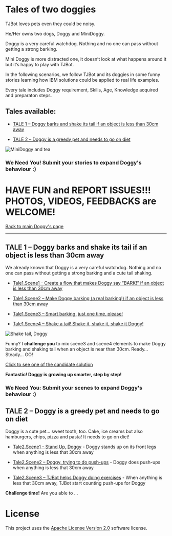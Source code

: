 # Tales of two doggies

TJBot loves pets even they could be noisy.

He/Her owns two dogs, Doggy and MiniDoggy.

Doggy is a very careful watchdog. Nothing and no one can pass without getting a strong barking.

Mini Doggy is more distracted one, it doesn’t look at what happens around it but it’s happy to play with TJBot.

In the following scenarios, we follow TJBot and its doggies in some funny stories learning how IBM solutions could be applied to real life examples.

Every tale includes Doggy requirement, Skills, Age, Knowledge acquired and preparaton steps.

## Tales available:

*   [TALE 1 – Doggy barks and shake its tail if an object is less than 30cm away](Tales%20of%20two%20doggies.md#tale-1--doggy-barks-and-shake-its-tail-if-an-object-is-less-than-30cm-away)

* [TALE 2 – Doggy is a greedy pet and needs to go on diet](Tales%20of%20two%20doggies.md#tale-2-–doggy-is-a-greedy-pet-and-needs-to-go-on-diet)

![MiniDoggy and tea](Media/MiniDoggyReduced/MiniDoggyAnimated.gif)

### We Need You! Submit your stories to expand Doggy's behaviour :)

# HAVE FUN and REPORT ISSUES!!! PHOTOS, VIDEOS, FEEDBACKS are WELCOME!

[Back to main Doggy's page](https://github.com/fmanclossi/TJBot-playbook/tree/master/examples/Doggy)

----

## TALE 1 – Doggy barks and shake its tail if an object is less than 30cm away

We already known that Doggy is a very careful watchdog. Nothing and no one can pass without getting a strong barking and a cute tail shaking.

* [Tale1.Scene1 - Create a flow that makes Doggy say “BARK!” if an object is less than 30cm away](Tale1.Scene1.Say.BARK.md)

* [Tale1.Scene2 – Make Doggy barking (a real barking!) if an object is less than 30cm away](Tale1.Scene2.BARKING.md)

* [Tale1.Scene3 – Smart barking, just one time, please!](Tale1.Scene3.Smart.BARKING.md)

* [Tale1.Scene4 – Shake a tail! Shake it, shake it, shake it Doggy!](Tale1.Scene4.Shake.Tail.md)

![Shake tail, Doggy](https://github.com/fmanclossi/TJBot-playbook/blob/master/examples/Doggy/Media/Tales/t01s04.Shake.Tail.animated.gif)

Funny? I **challenge you** to mix scene3 and scene4 elements to make Doggy barking and shaking tail when an object is near than 30cm. Ready… Steady… GO!

[Click to see one of the candidate solution](https://github.com/fmanclossi/TJBot-playbook/blob/master/examples/Doggy/Media/Tales/t01C01.Barking.Shaking.Flow.jpg)

**Fantastic! Doggy is growing up smarter, step by step!**

### We Need You: Submit your scenes to expand Doggy's behaviour :)

## TALE 2 – Doggy is a greedy pet and needs to go on diet

Doggy is a cute pet... sweet tooth, too. Cake, ice creams but also hamburgers, chips, pizza and pasta! It needs to go on diet!

* [Tale2.Scene1 - Stand Up, Doggy](Tale1.Scene5.StandUp.Doggy.md) - Doggy stands up on its front legs when anything is less that 30cm away

* [Tale2.Scene2 – Doggy, trying to do push-ups](Tale2.Scene2.Doggy.Push-ups.md) - Doggy does push-ups when anything is less that 30cm away

* [Tale2.Scene3 – TJBot helps Doggy doing exercises](Tale2.Scene3.Doggy.Exercises.md) - When anything is less that 30cm away, TJBot start counting push-ups for Doggy

**Challenge time!** Are you able to ...

# License  
This project uses the [Apache License Version 2.0](../../LICENSE) software license.  

